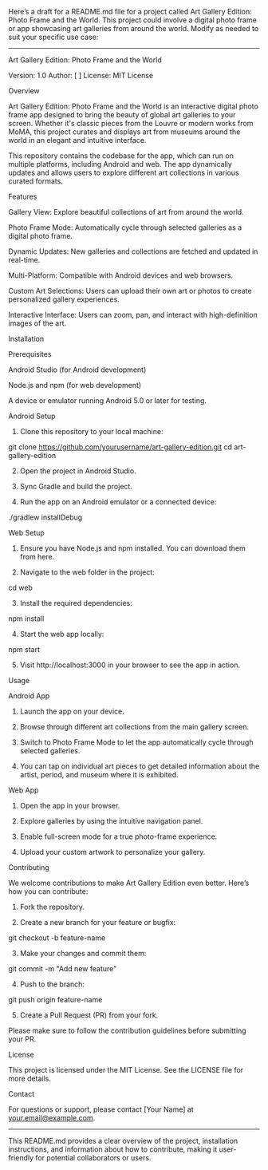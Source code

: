 Here’s a draft for a README.md file for a project called Art Gallery Edition: Photo Frame and the World. This project could involve a digital photo frame or app showcasing art galleries from around the world. Modify as needed to suit your specific use case:


---

Art Gallery Edition: Photo Frame and the World

Version: 1.0
Author: [ ]
License: MIT License

Overview

Art Gallery Edition: Photo Frame and the World is an interactive digital photo frame app designed to bring the beauty of global art galleries to your screen. Whether it's classic pieces from the Louvre or modern works from MoMA, this project curates and displays art from museums around the world in an elegant and intuitive interface.

This repository contains the codebase for the app, which can run on multiple platforms, including Android and web. The app dynamically updates and allows users to explore different art collections in various curated formats.

Features

Gallery View: Explore beautiful collections of art from around the world.

Photo Frame Mode: Automatically cycle through selected galleries as a digital photo frame.

Dynamic Updates: New galleries and collections are fetched and updated in real-time.

Multi-Platform: Compatible with Android devices and web browsers.

Custom Art Selections: Users can upload their own art or photos to create personalized gallery experiences.

Interactive Interface: Users can zoom, pan, and interact with high-definition images of the art.


Installation

Prerequisites

Android Studio (for Android development)

Node.js and npm (for web development)

A device or emulator running Android 5.0 or later for testing.


Android Setup

1. Clone this repository to your local machine:

git clone https://github.com/yourusername/art-gallery-edition.git
cd art-gallery-edition


2. Open the project in Android Studio.


3. Sync Gradle and build the project.


4. Run the app on an Android emulator or a connected device:

./gradlew installDebug



Web Setup

1. Ensure you have Node.js and npm installed. You can download them from here.


2. Navigate to the web folder in the project:

cd web


3. Install the required dependencies:

npm install


4. Start the web app locally:

npm start


5. Visit http://localhost:3000 in your browser to see the app in action.



Usage

Android App

1. Launch the app on your device.


2. Browse through different art collections from the main gallery screen.


3. Switch to Photo Frame Mode to let the app automatically cycle through selected galleries.


4. You can tap on individual art pieces to get detailed information about the artist, period, and museum where it is exhibited.



Web App

1. Open the app in your browser.


2. Explore galleries by using the intuitive navigation panel.


3. Enable full-screen mode for a true photo-frame experience.


4. Upload your custom artwork to personalize your gallery.



Contributing

We welcome contributions to make Art Gallery Edition even better. Here’s how you can contribute:

1. Fork the repository.


2. Create a new branch for your feature or bugfix:

git checkout -b feature-name


3. Make your changes and commit them:

git commit -m "Add new feature"


4. Push to the branch:

git push origin feature-name


5. Create a Pull Request (PR) from your fork.



Please make sure to follow the contribution guidelines before submitting your PR.

License

This project is licensed under the MIT License. See the LICENSE file for more details.

Contact

For questions or support, please contact [Your Name] at your.email@example.com.


---

This README.md provides a clear overview of the project, installation instructions, and information about how to contribute, making it user-friendly for potential collaborators or users.

